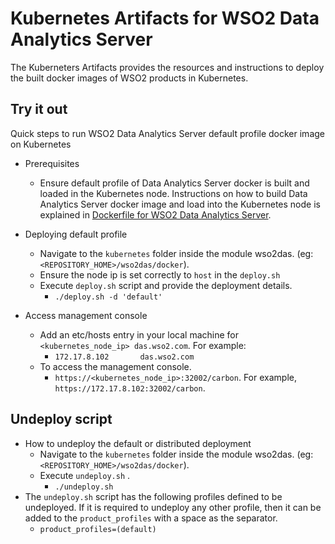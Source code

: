 # Kubernetes Artifacts for WSO2 Data Analytics Server #
The Kuberneters Artifacts provides the resources and instructions to deploy the built docker images of WSO2 products in Kubernetes.

## Try it out
Quick steps to run WSO2 Data Analytics Server default profile docker image on Kubernetes

* Prerequisites
    - Ensure default profile of Data Analytics Server docker is built and loaded in the Kubernetes node.
    Instructions on how to build Data Analytics Server docker image and load into the Kubernetes node is explained in [Dockerfile for WSO2 Data Analytics Server](https://github.com/wso2/kubernetes-artifacts/tree/master/wso2das/docker/README.md#building-the-docker-images).

* Deploying default profile
    - Navigate to the `kubernetes` folder inside the module wso2das. (eg: `<REPOSITORY_HOME>/wso2das/docker`). 
    - Ensure the node ip is set correctly to `host` in the `deploy.sh`
    - Execute `deploy.sh` script and provide the deployment details.
        + `./deploy.sh -d 'default'`

* Access management console
    - Add an etc/hosts entry in your local machine for `<kubernetes_node_ip> das.wso2.com`. For example:
        + `172.17.8.102       das.wso2.com`
    - To access the management console.
        +  `https://<kubernetes_node_ip>:32002/carbon`. For example, `https://172.17.8.102:32002/carbon`.
              
## Undeploy script

* How to undeploy the default or distributed deployment
    - Navigate to the `kubernetes` folder inside the module wso2das. (eg: `<REPOSITORY_HOME>/wso2das/docker`).
    - Execute `undeploy.sh` .
        + `./undeploy.sh`           
* The `undeploy.sh` script has the following profiles defined to be undeployed. If it is required to undeploy any other profile, then it can be added to the `product_profiles` with a space as the separator.
    - `product_profiles=(default)`
